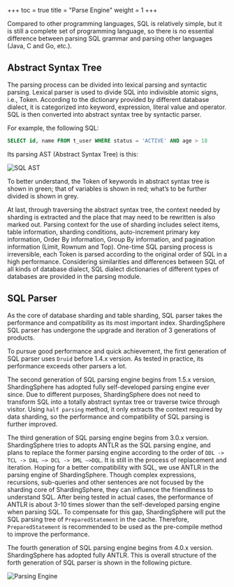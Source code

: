 +++
toc = true
title = "Parse Engine"
weight = 1
+++

Compared to other programming languages, SQL is relatively simple, but it is still a complete set of programming language, so there is no essential difference between parsing SQL grammar and parsing other languages (Java, C and Go, etc.).

## Abstract Syntax Tree

The parsing process can be divided into lexical parsing and syntactic parsing. Lexical parser is used to divide SQL into indivisible atomic signs, i.e., Token. According to the dictionary provided by different database dialect, it is categorized into keyword, expression, literal value and operator. SQL is then converted into abstract syntax tree by syntactic parser.

For example, the following SQL:

```sql
SELECT id, name FROM t_user WHERE status = 'ACTIVE' AND age > 18
```

Its parsing AST (Abstract Syntax Tree) is this:

![SQL AST](https://shardingsphere.apache.org/document/current/img/sharding/sql_ast.png)

To better understand, the Token of keywords in abstract syntax tree is shown in green; that of variables is shown in red; what’s to be further divided is shown in grey.

At last, through traversing the abstract syntax tree, the context needed by sharding is extracted and the place that may need to be rewritten is also marked out. Parsing context for the use of sharding includes select items, table information, sharding conditions, auto-increment primary key information, Order By information, Group By information, and pagination information (Limit, Rownum and Top). One-time SQL parsing process is irreversible, each Token is parsed according to the original order of SQL in a high performance. Considering similarities and differences between SQL of all kinds of database dialect, SQL dialect dictionaries of different types of databases are provided in the parsing module.

## SQL Parser

As the core of database sharding and table sharding, SQL parser takes the performance and compatibility as its most important index. ShardingSphere SQL parser has undergone the upgrade and iteration of 3 generations of products.

To pursue good performance and quick achievement, the first generation of SQL parser uses `Druid` before 1.4.x version. As tested in practice, its performance exceeds other parsers a lot.

The second generation of SQL parsing engine begins from 1.5.x version, ShardingSphere has adopted fully self-developed parsing engine ever since. Due to different purposes, ShardingSphere does not need to transform SQL into a totally abstract syntax tree or traverse twice through visitor. Using `half parsing` method, it only extracts the context required by data sharding, so the performance and compatibility of SQL parsing is further improved.

The third generation of SQL parsing engine begins from 3.0.x version. ShardingSphere tries to adopts ANTLR as the SQL parsing engine, and plans to replace the former parsing engine according to the order of `DDL -> TCL -> DAL –> DCL -> DML –>DQL`. It is still in the process of replacement and iteration. Hoping for a better compatibility with SQL, we use ANTLR in the parsing engine of ShardingSphere. Though complex expressions, recursions, sub-queries and other sentences are not focused by the sharding core of ShardingSphere, they can influence the friendliness to understand SQL. After being tested in actual cases, the performance of ANTLR is about 3-10 times slower than the self-developed parsing engine when parsing SQL. To compensate for this gap, ShardingSphere will put the SQL parsing tree of `PreparedStatement` in the cache. Therefore, `PreparedStatement` is recommended to be used as the pre-compile method to improve the performance.

The fourth generation of SQL parsing engine begins from 4.0.x version. ShardingSphere has adopted fully ANTLR. This is overall structure of the forth generation of SQL parser is shown in the following picture.

![Parsing Engine](https://shardingsphere.apache.org/document/current/img/sharding/parsing_architecture_en.png)
